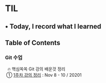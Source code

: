 # TIL
## • Today, I record what I learned

## Table of Contents

<h3><strong>Git 수업</strong></h3>
&nbsp; 🔥 핵심쏙쏙 Git 강의 배운것 정리 <br/>
&nbsp;① <a href="#">1주차 강의 정리</a> : Nov 8 - 10 / 20201
